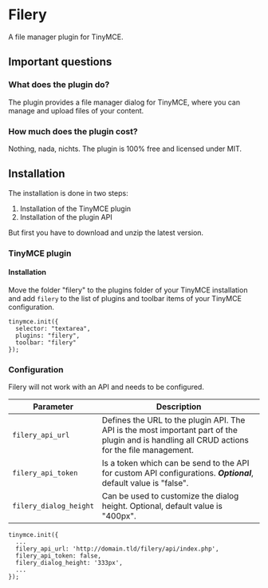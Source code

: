 # Filery
A file manager plugin for TinyMCE.

## Important questions
### What does the plugin do?
The plugin provides a file manager dialog for TinyMCE, where you
can manage and upload files of your content. 

### How much does the plugin cost?
Nothing, nada, nichts. The plugin is 100% free and licensed under MIT.

## Installation
The installation is done in two steps:
1. Installation of the TinyMCE plugin
2. Installation of the plugin API

But first you have to download and unzip the latest version.

### TinyMCE plugin
#### Installation
Move the folder "filery" to the plugins folder of your TinyMCE 
installation and add `filery` to the list of plugins and toolbar items
of your TinyMCE configuration. 

````
tinymce.init({
  selector: "textarea",
  plugins: "filery",
  toolbar: "filery"
});
````

### Configuration
Filery will not work with an API and needs to be configured.

|Parameter|Description|
|---|---|
|`filery_api_url`|Defines the URL to the plugin API. The API is the most important part of the plugin and is handling all CRUD actions for the file management.|
|`filery_api_token`|Is a token which can be send to the API for custom API configurations. ***Optional***, default value is "false".|
|`filery_dialog_height`|Can be used to customize the dialog height. Optional, default value is "400px".|

````
tinymce.init({
  ...
  filery_api_url: 'http://domain.tld/filery/api/index.php',
  filery_api_token: false,
  filery_dialog_height: '333px',
  ...
});
````
